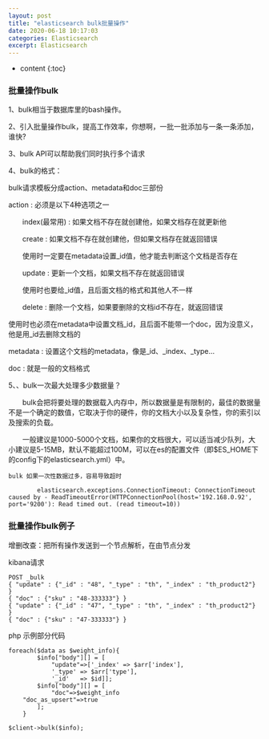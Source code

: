 ```yaml
---
layout: post
title: "elasticsearch bulk批量操作"
date: 2020-06-18 10:17:03
categories: Elasticsearch
excerpt: Elasticsearch
---
```


* content
{:toc}

### 批量操作bulk

1、bulk相当于数据库里的bash操作。

2、引入批量操作bulk，提高工作效率，你想啊，一批一批添加与一条一条添加，谁快?

3、bulk API可以帮助我们同时执行多个请求

4、bulk的格式：

bulk请求模板分成action、metadata和doc三部份

action : 必须是以下4种选项之一

　　index(最常用) : 如果文档不存在就创建他，如果文档存在就更新他

　　create : 如果文档不存在就创建他，但如果文档存在就返回错误

　　使用时一定要在metadata设置_id值，他才能去判断这个文档是否存在

　　update : 更新一个文档，如果文档不存在就返回错误

　　使用时也要给_id值，且后面文档的格式和其他人不一样

　　delete : 删除一个文档，如果要删除的文档id不存在，就返回错误

使用时也必须在metadata中设置文档_id，且后面不能带一个doc，因为没意义，他是用_id去删除文档的

metadata : 设置这个文档的metadata，像是_id、_index、_type...

doc : 就是一般的文档格式

5、、bulk一次最大处理多少数据量？

　　bulk会把将要处理的数据载入内存中，所以数据量是有限制的，最佳的数据量不是一个确定的数值，它取决于你的硬件，你的文档大小以及复杂性，你的索引以及搜索的负载。

　　一般建议是1000-5000个文档，如果你的文档很大，可以适当减少队列，大小建议是5-15MB，默认不能超过100M，可以在es的配置文件（即$ES_HOME下的config下的elasticsearch.yml）中。

	bulk 如果一次性数据过多，容易导致超时

			elasticsearch.exceptions.ConnectionTimeout: ConnectionTimeout caused by - ReadTimeoutError(HTTPConnectionPool(host='192.168.0.92', port='9200'): Read timed out. (read timeout=10))


### 批量操作bulk例子

增删改查：把所有操作发送到一个节点解析，在由节点分发

kibana请求

	POST _bulk
	{ "update" : {"_id" : "48", "_type" : "th", "_index" : "th_product2"} }
	{ "doc" : {"sku" : "48-333333"} }
	{ "update" : {"_id" : "47", "_type" : "th", "_index" : "th_product2"} }
	{ "doc" : {"sku" : "47-333333"} }
	
php 示例部分代码

	foreach($data as $weight_info){
            $info["body"][] = [
                "update"=>['_index' => $arr['index'],
                '_type' => $arr['type'],
                '_id'   => $id]];
            $info["body"][] = [
                "doc"=>$weight_info
		"doc_as_upsert"=>true
            ];
	    }
	
	$client->bulk($info);



